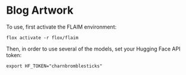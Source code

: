 # Blog Artwork

To use, first activate the FLAIM environment:

```
flox activate -r flox/flaim
```

Then, in order to use several of the models, set your Hugging Face API token:

```
export HF_TOKEN="charnbromblesticks"
```

